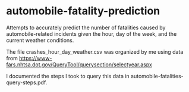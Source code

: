 # automobile-fatality-prediction
Attempts to accurately predict the number of fatalities caused by automobile-related incidents given the hour, day of the week, and the current weather conditions. 

The file crashes_hour_day_weather.csv was organized by me using data from https://www-fars.nhtsa.dot.gov/QueryTool/querysection/selectyear.aspx

I documented the steps I took to query this data in automobile-fatalities-query-steps.pdf.  

